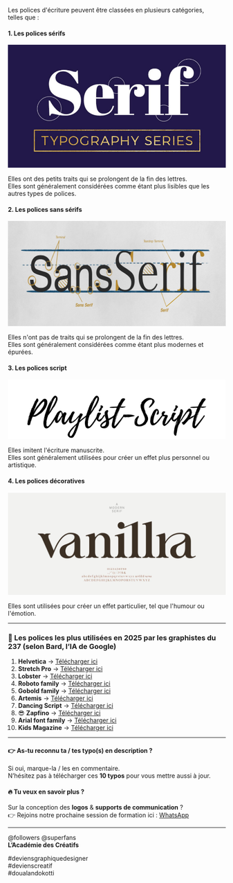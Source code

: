 Les polices d'écriture peuvent être classées en plusieurs catégories, <br> telles que :

#### 1. Les polices sérifs  
![polices sérifs](/images-blog/typo-2025/serif.jpg)

Elles ont des petits traits qui se prolongent de la fin des lettres.  
Elles sont généralement considérées comme étant plus lisibles que les autres types de polices.

#### 2. Les polices sans sérifs  
![polices sans-sérifs](/images-blog/typo-2025/Sans_Serif-2.jpg)

Elles n'ont pas de traits qui se prolongent de la fin des lettres.  
Elles sont généralement considérées comme étant plus modernes et épurées.

#### 3. Les polices script  
![polices script](/images-blog/typo-2025/Playlist-Script.png)

Elles imitent l'écriture manuscrite.  
Elles sont généralement utilisées pour créer un effet plus personnel ou artistique.

#### 4. Les polices décoratives 
![polices décoratives](/images-blog/typo-2025/script-font.jpg)
 
Elles sont utilisées pour créer un effet particulier, tel que l'humour ou l'émotion.

---

### 📌 Les polices les plus utilisées en 2025 par les graphistes du 237 (selon Bard, l’IA de Google)  

1. **Helvetica** → [Télécharger ici](https://dafontfree.org/helvetica-font/)  
2. **Stretch Pro** → [Télécharger ici](https://www.dafont.com/stretch-pro.font)  
3. **Lobster** → [Télécharger ici](https://fonts.google.com/specimen/Lobster)  
4. **Roboto family** → [Télécharger ici](https://fonts.google.com/specimen/Roboto)  
5. **Gobold family** → [Télécharger ici](https://www.dafont.com/gobold.font)  
6. **Artemis** → [Télécharger ici](https://befonts.com/artemis-font.html)  
7. **Dancing Script** → [Télécharger ici](https://fonts.google.com/specimen/Dancing+Script)  
8. 😎 **Zapfino** → [Télécharger ici](https://www.dafontfree.co/downloads/zapfino/)  
9. **Arial font family** → [Télécharger ici](https://www.cufonfonts.com/font/arial)  
10. **Kids Magazine** → [Télécharger ici](https://www.dafont.com/kids-magazine.font)  

---

#### 👉 As-tu reconnu ta / tes typo(s) en description ?  
Si oui, marque-la / les en commentaire.  
N’hésitez pas à télécharger ces **10 typos** pour vous mettre aussi à jour.  


#### 🔥 Tu veux en savoir plus ?  
Sur la conception des **logos** & **supports de communication** ?  
👉 Rejoins notre prochaine session de formation ici : [WhatsApp](https://wa.me/message/DMISDTO4HCUDC1)  

---

@followers @superfans  
**L’Académie des Créatifs**  

#deviensgraphiquedesigner  
#devienscreatif  
#doualandokotti
